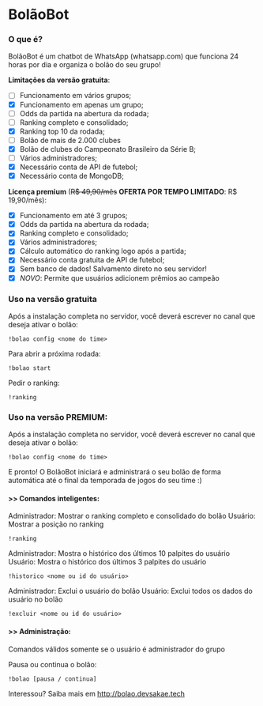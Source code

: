 # BolãoBot

### O que é?
BolãoBot é um chatbot de WhatsApp (whatsapp.com) que funciona 24 horas por dia e organiza o bolão do seu grupo!

**Limitações da versão gratuita**:
- [ ] Funcionamento em vários grupos;
- [x] Funcionamento em apenas um grupo;
- [ ] Odds da partida na abertura da rodada;
- [ ] Ranking completo e consolidado;
- [x] Ranking top 10 da rodada;
- [ ] Bolão de mais de 2.000 clubes
- [x] Bolão de clubes do Campeonato Brasileiro da Série B;
- [ ]  Vários administradores;
- [x] Necessário conta de API de futebol;
- [x] Necessário conta de MongoDB;

**Licença premium** (~~R$ 49,90/mês~~ **OFERTA POR TEMPO LIMITADO**: R$ 19,90/mês):
- [x] Funcionamento em até 3 grupos;
- [x] Odds da partida na abertura da rodada;
- [x] Ranking completo e consolidado;
- [x] Vários administradores;
- [x] Cálculo automático do ranking logo após a partida;
- [x] Necessário conta gratuita de API de futebol;
- [x] Sem banco de dados! Salvamento direto no seu servidor!
- [x] *NOVO*: Permite que usuários adicionem prêmios ao campeão

### Uso na versão gratuita

Após a instalação completa no servidor, você deverá escrever no canal que deseja ativar o bolão:

    !bolao config <nome do time>

Para abrir a próxima rodada:

    !bolao start

Pedir o ranking:

    !ranking

### Uso na versão PREMIUM:

Após a instalação completa no servidor, você deverá escrever no canal que deseja ativar o bolão:

    !bolao config <nome do time>

E pronto! O BolãoBot iniciará e administrará o seu bolão de forma automática até o final da temporada de jogos do seu time :)

#### >> Comandos inteligentes:

Administrador: Mostrar o ranking completo e consolidado do bolão
Usuário: Mostrar a posição no ranking

    !ranking

Administrador: Mostra o histórico dos últimos 10 palpites do usuário
Usuário: Mostra o histórico dos últimos 3 palpites do usuário

    !historico <nome ou id do usuário>

Administrador: Exclui o usuário do bolão
Usuário: Exclui todos os dados do usuário no bolão

`!excluir <nome ou id do usuário>`

#### >> Administração:
Comandos válidos somente se o usuário é administrador do grupo

Pausa ou continua o bolão:

    !bolao [pausa / continua]

Interessou? Saiba mais em http://bolao.devsakae.tech